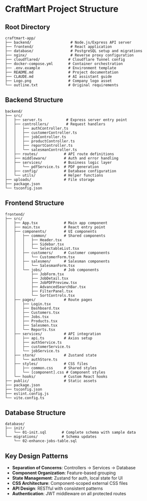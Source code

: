 # CraftMart Project Structure

## Root Directory
```
craftmart-app/
├── backend/                  # Node.js/Express API server
├── frontend/                 # React application
├── database/                 # PostgreSQL setup and migrations
├── nginx/                    # Reverse proxy configuration
├── cloudflared/             # Cloudflare Tunnel config
├── docker-compose.yml       # Container orchestration
├── .env.example             # Environment template
├── README.md                # Project documentation
├── CLAUDE.md                # AI assistant guide
├── Logo.png                 # Company logo asset
└── outline.txt              # Original requirements
```

## Backend Structure
```
backend/
├── src/
│   ├── server.ts           # Express server entry point
│   ├── controllers/        # Request handlers
│   │   ├── authController.ts
│   │   ├── customerController.ts
│   │   ├── jobController.ts
│   │   ├── productController.ts
│   │   ├── reportController.ts
│   │   └── salesmanController.ts
│   ├── routes/            # API route definitions
│   ├── middleware/        # Auth and error handling
│   ├── services/          # Business logic layer
│   │   └── pdfService.ts  # PDF generation
│   ├── config/            # Database configuration
│   └── utils/             # Helper functions
├── uploads/               # File storage
├── package.json
└── tsconfig.json
```

## Frontend Structure
```
frontend/
├── src/
│   ├── App.tsx            # Main app component
│   ├── main.tsx           # React entry point
│   ├── components/        # UI components
│   │   ├── common/        # Shared components
│   │   │   ├── Header.tsx
│   │   │   ├── Sidebar.tsx
│   │   │   └── SelectableList.tsx
│   │   ├── customers/     # Customer components
│   │   │   └── CustomerForm.tsx
│   │   ├── salesmen/      # Salesman components
│   │   │   └── SalesmanForm.tsx
│   │   └── jobs/          # Job components
│   │       ├── JobForm.tsx
│   │       ├── JobDetail.tsx
│   │       ├── JobPDFPreview.tsx
│   │       ├── AdvancedSearchBar.tsx
│   │       ├── FilterPanel.tsx
│   │       └── SortControls.tsx
│   ├── pages/             # Route pages
│   │   ├── Login.tsx
│   │   ├── Dashboard.tsx
│   │   ├── Customers.tsx
│   │   ├── Jobs.tsx
│   │   ├── Products.tsx
│   │   ├── Salesmen.tsx
│   │   └── Reports.tsx
│   ├── services/          # API integration
│   │   ├── api.ts         # Axios setup
│   │   ├── authService.ts
│   │   ├── customerService.ts
│   │   └── jobService.ts
│   ├── store/             # Zustand state
│   │   └── authStore.ts
│   ├── styles/            # CSS files
│   │   ├── common.css     # Shared styles
│   │   └── [component].css # Component styles
│   └── hooks/             # Custom React hooks
├── public/                # Static assets
├── package.json
├── tsconfig.json
├── eslint.config.js
└── vite.config.ts
```

## Database Structure
```
database/
├── init/
│   └── 01-init.sql       # Complete schema with sample data
└── migrations/           # Schema updates
    └── 02-enhance-jobs-table.sql
```

## Key Design Patterns
- **Separation of Concerns**: Controllers → Services → Database
- **Component Organization**: Feature-based grouping
- **State Management**: Zustand for auth, local state for UI
- **CSS Architecture**: Component-scoped external CSS files
- **API Design**: RESTful with consistent patterns
- **Authentication**: JWT middleware on all protected routes